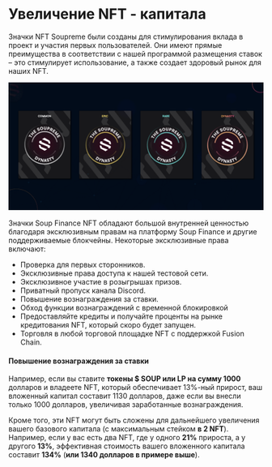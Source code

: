 # Увеличение NFT - капитала

Значки NFT Soupreme были созданы для стимулирования вклада в проект и участия первых пользователей. Они имеют прямые преимущества в соответствии с нашей программой размещения ставок – это стимулирует использование, а также создает здоровый рынок для наших NFT.

![](../../.gitbook/assets/image.png)

Значки Soup Finance NFT обладают большой внутренней ценностью благодаря эксклюзивным правам на платформу Soup Finance и другие поддерживаемые блокчейны. Некоторые эксклюзивные права включают:

* Проверка для первых сторонников.
* Эксклюзивные права доступа к нашей тестовой сети.
* Эксклюзивное участие в розыгрышах призов.
* Приватный пропуск канала Discord.
* Повышение вознаграждения за ставки.
* Обход функции вознаграждений с временной блокировкой
* Предоставляйте кредиты и получайте проценты на рынке кредитования NFT, который скоро будет запущен.
* Торговля в любой торговой площадке NFT с поддержкой Fusion Chain.

#### Повышение вознаграждения за ставки

Например, если вы ставите **токены $ SOUP или LP на сумму 1000** долларов и владеете NFT, который обеспечивает 13%-ный прирост, ваш вложенный капитал составит 1130 долларов, даже если вы внесли только 1000 долларов, увеличивая заработанные вознаграждения.

Кроме того, эти NFT могут быть сложены для дальнейшего увеличения вашего базового капитала (с максимальным стейком **в 2 NFT**). Например, если у вас есть два NFT, где у одного **21%** прироста, а у другого **13%**, эффективная стоимость вашего вложенного капитала составит **134%** (**или 1340 долларов в примере выше**).
